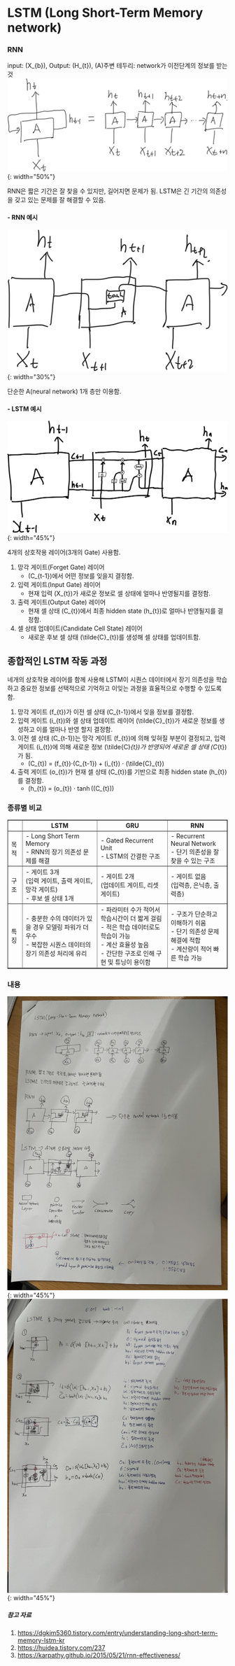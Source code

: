 # LSTM (Long Short-Term Memory network)


### RNN
input: \(X_{b}\), Output: \(H_{t}\), \(A\)주변 테두리: network가 이전단계의 정보를 받는것
![RNN](./figure/rnn.png){: width="50%"}

RNN은 짧은 기간은 잘 찾을 수 있지만, 길어지면 문제가 됨.
LSTM은 긴 기간의 의존성을 갖고 있는 문제를 잘 해결할 수 있음.

#### - RNN 예시
![RNN_Layer](./figure/rnn_layer.png){: width="30%"}

단순한 A(neural network) 1개 층만 이용함.

#### - LSTM 예시
![LSTM_Layer](./figure/lstm_layer.png){: width="45%"}

4개의 상호작용 레이어(3개의 Gate) 사용함.

1. 망각 게이트(Forget Gate) 레이어
    - \(C_{t-1}\)에서 어떤 정보를 잊을지 결정함.
2. 입력 게이트(Input Gate) 레이어
    - 현재 입력 \(X_{t}\)가 새로운 정보로 셀 상태에 얼마나 반영될지를 결정함.
3. 출력 게이트(Output Gate) 레이어
    - 현재 셀 상태 \(C_{t}\)에서 최종 hidden state \(h_{t}\)로 얼마나 반영될지를 결정함.
4. 셀 상태 업데이트(Candidate Cell State) 레이어
    - 새로운 후보 셀 상태 \(\tilde{C}_{t}\)를 생성해 셀 상태를 업데이트함.

## 종합적인 LSTM 작동 과정
네개의 상호작용 레이어를 함께 사용해 LSTM이 시퀀스 데이터에서 장기 의존성을 학습하고 중요한 정보를 선택적으로 기억하고 이잊는 과정을 효율적으로 수행할 수 있도록 함.

1. 망각 게이트 \(f_{t}\)가 이전 셀 상태 \(C_{t-1}\)에서 잊을 정보를 결정함.
2. 입력 게이트 \(i_{t}\)와 셀 상태 업데이트 레이어 \(\tilde{C}_{t}\)가 새로운 정보를 생성하고 이를 얼마나 반영 할지 결정함.
3. 이전 셀 상태 \(C_{t-1}\)는 망각 게이트 \(f_{t}\)에 의해 잊혀질 부분이 결정되고, 입력 게이트 \(i_{t}\)에 의해 새로운 정보 \(\tilde{C}_{t}\)가 반영되어 새로운 셀 상태 \(C_{t}\)가 됨.
    - \(C_{t}\) = \(f_{t}\)$\cdot$\(C_{t-1}\) + \(i_{t}\) $\cdot$ \(\tilde{C}_{t}\)
4. 출력 게이트 \(o_{t}\)가 현재 셀 상태 \(C_{t}\)를 기반으로 최종 hidden state \(h_{t}\)를 결정함.
    - \(h_{t}\) = \(o_{t}\) $\cdot$ $\tanh$(\(C_{t}\))


### 종류별 비교
<table border="1">
  <tr>
    <th></th>
    <th>LSTM</th>
    <th>GRU</th>
    <th>RNN</th>
  </tr>
  <tr>
    <td>목적</td>
    <td>- Long Short Term Memory<br>- RNN의 장기 의존성 문제를 해결</td>
    <td>- Gated Recurrent Unit<br>- LSTM의 간결한 구조</td>
    <td>- Recurrent Neural Network<br>- 단기 의존성을 잘 찾을 수 있는 구조</td>
  </tr>
  <tr>
    <td>구조</td>
    <td>- 게이트 3개<br> (입력 게이트, 출력 게이트, 망각 게이트)<br>- 후보 셀 상태 1개</td>
    <td>- 게이트 2개<br> (업데이트 게이트, 리셋 게이트)</td>
    <td>- 게이트 없음<br> (입력층, 은닉층, 출력층)</td>
  </tr>
  <tr>
    <td>특징</td>
    <td>- 충분한 수의 데이터가 있을 경우 모델링 파워가 더 우수<br>- 복잡한 시퀀스 데이터의 장기 의존성 처리에 유리</td>
    <td>- 파라미터 수가 적어서 학습시간이 더 짧게 걸림<br>- 적은 학습 데이터로도 학습이 가능<br>- 계산 효율성 높음<br>- 간단한 구조로 인해 구현 및 튜닝이 용이함</td>
    <td>- 구조가 단순하고 이해하기 쉬움<br>- 단기 의존성 문제 해결에 적합<br>- 계산량이 적어 빠른 학습 가능</td>
  </tr>
</table>

### 내용
![공부자료1](./figure/study1.jpeg){: width="45%"}
![공부자료2](./figure/study2.jpeg){: width="45%"}


##### 참고 자료
1. https://dgkim5360.tistory.com/entry/understanding-long-short-term-memory-lstm-kr
2. https://huidea.tistory.com/237
3. https://karpathy.github.io/2015/05/21/rnn-effectiveness/

